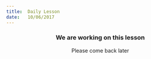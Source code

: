 ```yaml
---
title:  Daily Lesson
date:   10/06/2017
---
```


### <center>We are working on this lesson</center>
<center>Please come back later</center>